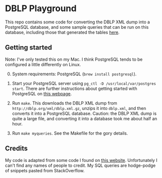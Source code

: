 # DBLP Playground

This repo contains some code for converting the DBLP XML dump into a PostgreSQL database, and some sample queries that can be run on this database, including those that generated the tables [here](https://johnwickerson.github.io/dblp-playground/).

## Getting started

Note: I've only tested this on my Mac. I think PostgreSQL tends to be configured a little differently on Linux.

0. System requirements: PostgreSQL (`brew install postgresql`).

1. Start your PostgreSQL server using `pg_ctl -D /usr/local/var/postgres start`. There are further instructions about getting started with PostgreSQL on [this webpage](https://www.robinwieruch.de/postgres-sql-macos-setup).

2. Run `make`. This downloads the DBLP XML dump from `http://dblp.org/xml/dblp.xml.gz`, unzips it into `dblp.xml`, and then converts it into a PostgreSQL database. Caution: the DBLP XML dump is quite a large file, and converting it into a database took me about half an hour.

3. Run `make myqueries`. See the Makefile for the gory details.

## Credits

My code is adapted from some code I found on [this website](http://agdb.informatik.uni-bremen.de/dblp/statistics.php). Unfortunately I can't find any names of people to credit. My SQL queries are hodge-podge of snippets pasted from StackOverflow.
